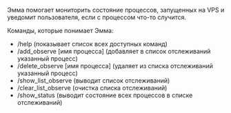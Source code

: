 Эмма помогает мониторить состояние процессов, запущенных на VPS и уведомит пользователя, если с процессом что-то случится.

Команды, которые понимает Эмма:
- /help (показывает список всех доступных команд)
- /add_observe [имя процесса] (добавляет в список отслеживаний указанный процесс)
- /delete_observe [имя процесса] (удаляет из списка отслеживаний указанный процесс)
- /show_list_observe (выводит список отслеживаний)
- /clear_list_observe (очистка списка отслеживаний)
- /show_status (выводит состояние всех процессов в списке отслеживаний)
